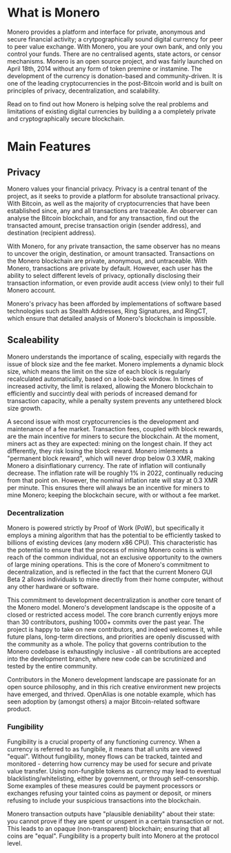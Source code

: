 # What is Monero 

Monero provides a platform and interface for private, anonymous and secure financial activity; a crytpographically sound digital currency for peer to peer value exchange. With Monero, you are your own bank, and only you control your funds. There are no centralised agents, state actors, or censor mechanisms. Monero is an open source project, and was fairly launched on April 18th, 2014 without any form of token premine or instamine. The development of the currency is donation-based and community-driven. It is one of the leading cryptocurrencies in the post-Bitcoin world and is built on principles of privacy, decentralization, and scalability. 

Read on to find out how Monero is helping solve the real problems and limitations of existing digital currencies by building a a completely private and cryptographically secure blockchain.

# Main Features

## Privacy

Monero values your financial privacy. Privacy is a central tenant of the project, as it seeks to provide a platform for absolute transactional privacy. With Bitcoin, as well as the majority of cryptocurrencies that have been established since, any and all transactions are traceable. An observer can analyse the Bitcoin blockchain, and for any transaction, find out the transacted amount, precise transaction origin (sender address), and destination (recipient address). 

With Monero, for any private transaction, the same observer has no means to uncover the origin, destination, or amount transacted. Transactions on the Monero blockchain are private, anonymous, and untraceable. With Monero, transactions are private by default. However, each user has the ability to select different levels of privacy, optionally disclosing their transaction information, or even provide audit access (view only) to their full Monero account.

Monero's privacy has been afforded by implementations of software based technologies such as Stealth Addresses, Ring Signatures, and RingCT, which ensure that detailed analysis of Monero's blockchain is impossible. 

## Scaleability

Monero understands the importance of scaling, especially with regards the issue of block size and the fee market. Monero implements a dynamic block size, which means the limit on the size of each block is regularly recalculated automatically, based on a look-back window. In times of increased activity, the limit is relaxed, allowing the Monero blockchain to efficiently and succintly deal with periods of increased demand for transaction capacity, while a penalty system prevents any untethered block size growth. 

A second issue with most cryptocurrencies is the development and maintenance of a fee market. Transaction fees, coupled with block rewards, are the main incentive for miners to secure the blockchain. At the moment, miners act as they are expected: mining on the longest chain. If they act differently, they risk losing the block reward. Monero imlements a "permanent block reward", which will never drop below 0.3 XMR, making Monero a disinflationary currency. The rate of inflation will contiunally decrease. The inflation rate will be roughly 1% in 2022, continually reducing from that point on. However, the nominal inflation rate will stay at 0.3 XMR per minute. This ensures there will always be an incentive for miners to mine Monero; keeping the blockchain secure, with or without a fee market.

### Decentralization

Monero is powered strictly by Proof of Work (PoW), but specifically it employs a mining algorithm that has the potential to be efficiently tasked to billions of existing devices (any modern x86 CPU). This characteristic has the potential to ensure that the process of mining Monero coins is within reach of the common individual, not an exclusive opportunity to the owners of large mining operations. This is the core of Monero's commitment to decentralization, and is reflected in the fact that the current Monero GUI Beta 2 allows individuals to mine directly from their home computer, without any other hardware or software. 

 This commitment to development decentralization is another core tenant of the Monero model. Monero's development landscape is the opposite of a closed or restricted access model. The core branch currently enjoys more than 30 contributors, pushing 1000+ commits over the past year. The project is happy to take on new contributors, and indeed welcomes it, while future plans, long-term directions, and priorities are openly discussed with the community as a whole. The policy that governs contribution to the Monero codebase is exhaustingly inclusive - all contributions are accepted into the development branch, where new code can be scrutinized and tested by the entire community. 

Contributors in the Monero development landscape are passionate for an open source philosophy, and in this rich creative environment new projects have emerged, and thrived. OpenAlias is one notable example, which has seen adoption by (amongst others) a major Bitcoin-related software product.

### Fungibility

Fungibility is a crucial property of any functioning currency. When a currency is referred to as fungibile, it means that all units are viewed "equal". Without fungibility, money flows can be tracked, tainted and monitored - deterring how currency may be used for secure and private value transfer. Using non-fungible tokens as currency may lead to eventual blacklisting/whitelisting, either by government, or through self-censorship. Some examples of these measures could be payment processors or exchanges refusing your tainted coins as payment or deposit, or miners refusing to include your suspicious transactions into the blockchain. 

Monero transaction outputs have "plausible deniability" about their state: you cannot prove if they are spent or unspent in a certain transaction or not. This leads to an opaque (non-transparent) blockchain; ensuring that all coins are "equal". Fungibility is a property built into Monero at the protocol level. 